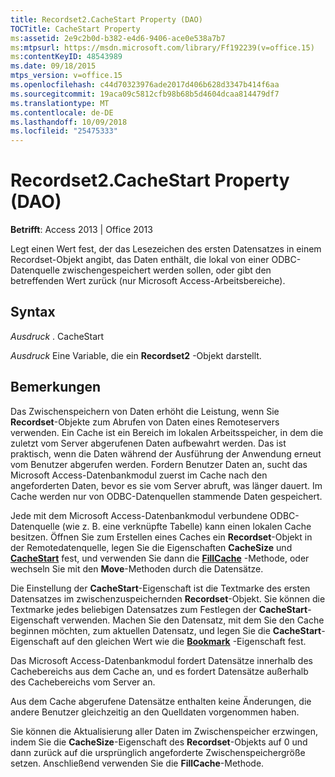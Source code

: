 ```yaml
---
title: Recordset2.CacheStart Property (DAO)
TOCTitle: CacheStart Property
ms:assetid: 2e9c2b0d-b382-e4d6-9406-ace0e538a7b7
ms:mtpsurl: https://msdn.microsoft.com/library/Ff192239(v=office.15)
ms:contentKeyID: 48543989
ms.date: 09/18/2015
mtps_version: v=office.15
ms.openlocfilehash: c44d70323976ade2017d406b628d3347b414f6aa
ms.sourcegitcommit: 19aca09c5812cfb98b68b5d4604dcaa814479df7
ms.translationtype: MT
ms.contentlocale: de-DE
ms.lasthandoff: 10/09/2018
ms.locfileid: "25475333"
---
```

# <a name="recordset2cachestart-property-dao"></a>Recordset2.CacheStart Property (DAO)


**Betrifft**: Access 2013 | Office 2013

Legt einen Wert fest, der das Lesezeichen des ersten Datensatzes in einem Recordset-Objekt angibt, das Daten enthält, die lokal von einer ODBC-Datenquelle zwischengespeichert werden sollen, oder gibt den betreffenden Wert zurück (nur Microsoft Access-Arbeitsbereiche).

## <a name="syntax"></a>Syntax

*Ausdruck* . CacheStart

*Ausdruck* Eine Variable, die ein **Recordset2** -Objekt darstellt.

## <a name="remarks"></a>Bemerkungen

Das Zwischenspeichern von Daten erhöht die Leistung, wenn Sie **Recordset**-Objekte zum Abrufen von Daten eines Remoteservers verwenden. Ein Cache ist ein Bereich im lokalen Arbeitsspeicher, in dem die zuletzt vom Server abgerufenen Daten aufbewahrt werden. Das ist praktisch, wenn die Daten während der Ausführung der Anwendung erneut vom Benutzer abgerufen werden. Fordern Benutzer Daten an, sucht das Microsoft Access-Datenbankmodul zuerst im Cache nach den angeforderten Daten, bevor es sie vom Server abruft, was länger dauert. Im Cache werden nur von ODBC-Datenquellen stammende Daten gespeichert.

Jede mit dem Microsoft Access-Datenbankmodul verbundene ODBC-Datenquelle (wie z. B. eine verknüpfte Tabelle) kann einen lokalen Cache besitzen. Öffnen Sie zum Erstellen eines Caches ein **Recordset**-Objekt in der Remotedatenquelle, legen Sie die Eigenschaften **CacheSize** und **[CacheStart](recordset2-cachestart-property-dao.md)** fest, und verwenden Sie dann die **[FillCache](recordset2-fillcache-method-dao.md)** -Methode, oder wechseln Sie mit den **Move**-Methoden durch die Datensätze.

Die Einstellung der **CacheStart**-Eigenschaft ist die Textmarke des ersten Datensatzes im zwischenzuspeichernden **Recordset**-Objekt. Sie können die Textmarke jedes beliebigen Datensatzes zum Festlegen der **CacheStart**-Eigenschaft verwenden. Machen Sie den Datensatz, mit dem Sie den Cache beginnen möchten, zum aktuellen Datensatz, und legen Sie die **CacheStart**-Eigenschaft auf den gleichen Wert wie die **[Bookmark](recordset2-bookmark-property-dao.md)** -Eigenschaft fest.

Das Microsoft Access-Datenbankmodul fordert Datensätze innerhalb des Cachebereichs aus dem Cache an, und es fordert Datensätze außerhalb des Cachebereichs vom Server an.

Aus dem Cache abgerufene Datensätze enthalten keine Änderungen, die andere Benutzer gleichzeitig an den Quelldaten vorgenommen haben.

Sie können die Aktualisierung aller Daten im Zwischenspeicher erzwingen, indem Sie die **CacheSize**-Eigenschaft des **Recordset**-Objekts auf 0 und dann zurück auf die ursprünglich angeforderte Zwischenspeichergröße setzen. Anschließend verwenden Sie die **FillCache**-Methode.

